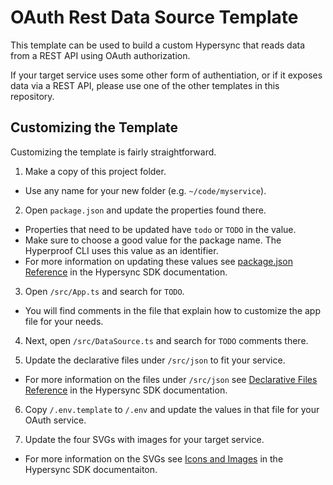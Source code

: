 # OAuth Rest Data Source Template

This template can be used to build a custom Hypersync that reads data from a REST API using OAuth authorization.

If your target service uses some other form of authentiation, or if it exposes data via a REST API, please use one of the other templates in this repository.

## Customizing the Template

Customizing the template is fairly straightforward.

1. Make a copy of this project folder.

- Use any name for your new folder (e.g. `~/code/myservice`).

2. Open `package.json` and update the properties found there.

- Properties that need to be updated have `todo` or `TODO` in the value.
- Make sure to choose a good value for the package name. The Hyperproof CLI uses this value as an identifier.
- For more information on updating these values see [package.json Reference](https://github.com/Hyperproof/hypersync-sdk/blob/main/doc/030-package-json-reference.md) in the Hypersync SDK documentation.

3. Open `/src/App.ts` and search for `TODO`.

- You will find comments in the file that explain how to customize the app file for your needs.

4. Next, open `/src/DataSource.ts` and search for `TODO` comments there.

5. Update the declarative files under `/src/json` to fit your service.

- For more information on the files under `/src/json` see [Declarative Files Reference](https://github.com/Hyperproof/hypersync-sdk/blob/main/doc/050-json-files-reference.md) in the Hypersync SDK documentation.

6. Copy `/.env.template` to `/.env` and update the values in that file for your OAuth service.

7. Update the four SVGs with images for your target service.

- For more information on the SVGs see [Icons and Images](https://github.com/Hyperproof/hypersync-sdk/blob/main/doc/11-svg-images.md) in the Hypersync SDK documentaiton.
